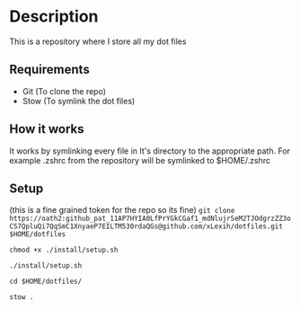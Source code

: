 # Description

This is a repository where I store all my dot files

## Requirements

- Git (To clone the repo)
- Stow (To symlink the dot files)

## How it works

It works by symlinking every file in It's directory to the appropriate path.
For example .zshrc from the repository will be symlinked to $HOME/.zshrc

## Setup

(this is a fine grained token for the repo so its fine)
`git clone https://oath2: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@github.com/xLexih/dotfiles.git $HOME/dotfiles`

`chmod +x ./install/setup.sh`

`./install/setup.sh`


`cd $HOME/dotfiles/`

`stow .`

